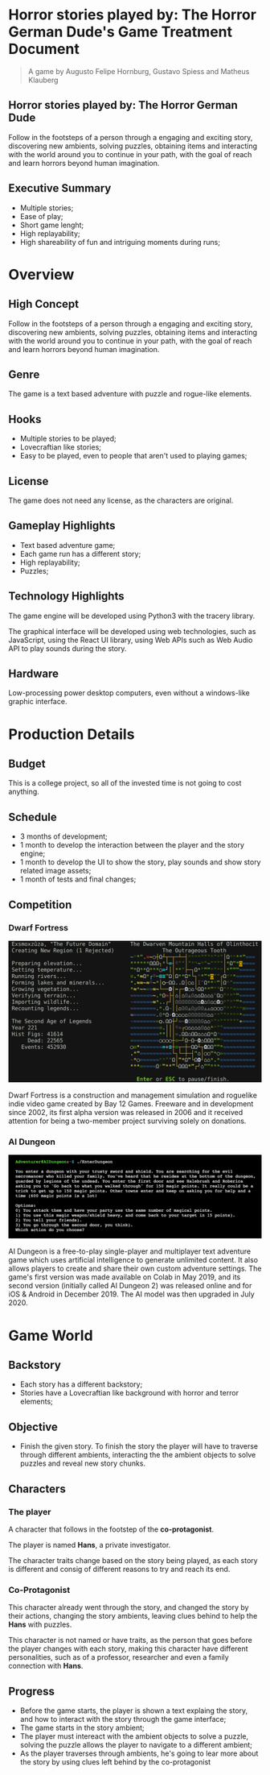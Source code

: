 # Horror stories played by: The Horror German Dude's Game Treatment Document
> A game by Augusto Felipe Hornburg, Gustavo Spiess and Matheus Klauberg

## Horror stories played by: The Horror German Dude

Follow in the footsteps of a person through a engaging and exciting story, discovering new ambients, solving puzzles, obtaining items and interacting with the world around you to continue in your path, with the goal of reach and learn horrors beyond human imagination.

## Executive Summary

* Multiple stories;
* Ease of play;
* Short game lenght;
* High replayability;
* High shareability of fun and intriguing moments during runs;

# Overview

## High Concept

Follow in the footsteps of a person through a engaging and exciting story, discovering new ambients, solving puzzles, obtaining items and interacting with the world around you to continue in your path, with the goal of reach and learn horrors beyond human imagination.

## Genre

The game is a text based adventure with puzzle and rogue-like elements.

## Hooks

* Multiple stories to be played;
* Lovecraftian like stories;
* Easy to be played, even to people that aren't used to playing games;

## License

The game does not need any license, as the characters are original.

## Gameplay Highlights

* Text based adventure game;
* Each game run has a different story;
* High replayability;
* Puzzles;

## Technology Highlights

The game engine will be developed using Python3 with the tracery library.

The graphical interface will be developed using web technologies, such as JavaScript, using the React UI library, using Web APIs such as Web Audio API to play sounds during the story.

## Hardware

Low-processing power desktop computers, even without a windows-like graphic interface.

# Production Details

## Budget

This is a college project, so all of the invested time is not going to cost anything.

## Schedule

* 3 months of development;
* 1 month to develop the interaction between the player and the story engine;
* 1 month to develop the UI to show the story, play sounds and show story related image assets;
* 1 month of tests and final changes;

## Competition

### Dwarf Fortress

![Dwarf Fortress](./dwarf-fortress.png)

Dwarf Fortress is a construction and management simulation and roguelike indie video game created by Bay 12 Games. Freeware and in development since 2002, its first alpha version was released in 2006 and it received attention for being a two-member project surviving solely on donations.

### AI Dungeon

![AI Dungeon](./ai-dungeon.png)

AI Dungeon is a free-to-play single-player and multiplayer text adventure game which uses artificial intelligence to generate unlimited content. It also allows players to create and share their own custom adventure settings. The game's first version was made available on Colab in May 2019, and its second version (initially called AI Dungeon 2) was released online and for iOS & Android in December 2019. The AI model was then upgraded in July 2020.

# Game World

## Backstory

* Each story has a different backstory;
* Stories have a Lovecraftian like background with horror and terror elements;

## Objective

* Finish the given story. To finish the story the player will have to traverse through different ambients, interacting the the ambient objects to solve puzzles and reveal new story chunks.

## Characters

### The player

A character that follows in the footstep of the **co-protagonist**.

The player is named **Hans**, a private investigator.

The character traits change based on the story being played, as each story is different and consig of different reasons to try and reach its end.

### Co-Protagonist

This character already went through the story, and changed the story by their actions, changing the story ambients, leaving clues behind to help the **Hans** with puzzles.

This character is not named or have traits, as the person that goes before the player changes with each story, making this character have different personalities, such as of a professor, researcher and even a family connection with **Hans**.

## Progress

* Before the game starts, the player is shown a text explaing the story, and how to interact with the story through the game interface;
* The game starts in the story ambient;
* The player must intereact with the ambient objects to solve a puzzle, solving the puzzle allows the player to navigate to a different ambient;
* As the player traverses through ambients, he's going to lear more about the story by using clues left behind by the co-protagonist
